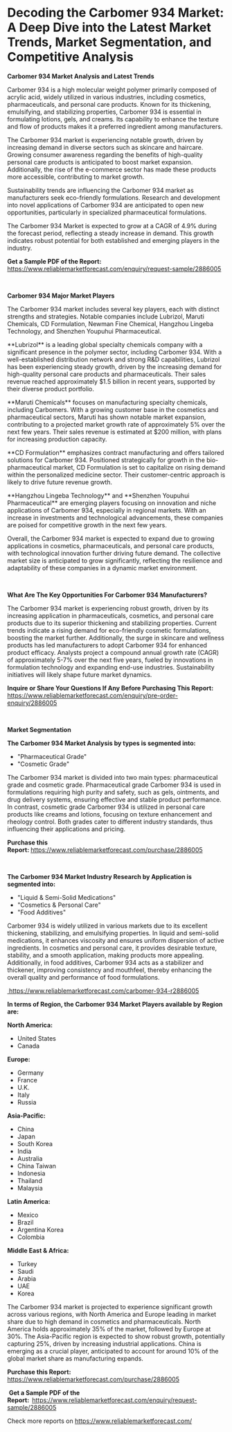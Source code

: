 <p><h1>Decoding the Carbomer 934 Market: A Deep Dive into the Latest Market Trends, Market Segmentation, and Competitive Analysis</h1></p><p><strong>Carbomer 934 Market Analysis and Latest Trends</strong></p>
<p><p>Carbomer 934 is a high molecular weight polymer primarily composed of acrylic acid, widely utilized in various industries, including cosmetics, pharmaceuticals, and personal care products. Known for its thickening, emulsifying, and stabilizing properties, Carbomer 934 is essential in formulating lotions, gels, and creams. Its capability to enhance the texture and flow of products makes it a preferred ingredient among manufacturers.</p><p>The Carbomer 934 market is experiencing notable growth, driven by increasing demand in diverse sectors such as skincare and haircare. Growing consumer awareness regarding the benefits of high-quality personal care products is anticipated to boost market expansion. Additionally, the rise of the e-commerce sector has made these products more accessible, contributing to market growth.</p><p>Sustainability trends are influencing the Carbomer 934 market as manufacturers seek eco-friendly formulations. Research and development into novel applications of Carbomer 934 are anticipated to open new opportunities, particularly in specialized pharmaceutical formulations.</p><p>The Carbomer 934 Market is expected to grow at a CAGR of 4.9% during the forecast period, reflecting a steady increase in demand. This growth indicates robust potential for both established and emerging players in the industry.</p></p>
<p><strong>Get a Sample PDF of the Report:&nbsp;</strong> <a href="https://www.reliablemarketforecast.com/enquiry/request-sample/2886005?utm_campaign=3503&utm_medium=2&utm_source=Github&utm_content=ia&utm_term=13032025&utm_id=carbomer-934">https://www.reliablemarketforecast.com/enquiry/request-sample/2886005</a></p>
<p>&nbsp;</p>
<p><strong>Carbomer 934 Major Market Players</strong></p>
<p><p>The Carbomer 934 market includes several key players, each with distinct strengths and strategies. Notable companies include Lubrizol, Maruti Chemicals, CD Formulation, Newman Fine Chemical, Hangzhou Lingeba Technology, and Shenzhen Youpuhui Pharmaceutical.</p><p>**Lubrizol** is a leading global specialty chemicals company with a significant presence in the polymer sector, including Carbomer 934. With a well-established distribution network and strong R&D capabilities, Lubrizol has been experiencing steady growth, driven by the increasing demand for high-quality personal care products and pharmaceuticals. Their sales revenue reached approximately $1.5 billion in recent years, supported by their diverse product portfolio.</p><p>**Maruti Chemicals** focuses on manufacturing specialty chemicals, including Carbomers. With a growing customer base in the cosmetics and pharmaceutical sectors, Maruti has shown notable market expansion, contributing to a projected market growth rate of approximately 5% over the next few years. Their sales revenue is estimated at $200 million, with plans for increasing production capacity.</p><p>**CD Formulation** emphasizes contract manufacturing and offers tailored solutions for Carbomer 934. Positioned strategically for growth in the bio-pharmaceutical market, CD Formulation is set to capitalize on rising demand within the personalized medicine sector. Their customer-centric approach is likely to drive future revenue growth.</p><p>**Hangzhou Lingeba Technology** and **Shenzhen Youpuhui Pharmaceutical** are emerging players focusing on innovation and niche applications of Carbomer 934, especially in regional markets. With an increase in investments and technological advancements, these companies are poised for competitive growth in the next few years.</p><p>Overall, the Carbomer 934 market is expected to expand due to growing applications in cosmetics, pharmaceuticals, and personal care products, with technological innovation further driving future demand. The collective market size is anticipated to grow significantly, reflecting the resilience and adaptability of these companies in a dynamic market environment.</p></p>
<p>&nbsp;</p>
<p><strong>What Are The Key Opportunities For Carbomer 934 Manufacturers?</strong></p>
<p><p>The Carbomer 934 market is experiencing robust growth, driven by its increasing application in pharmaceuticals, cosmetics, and personal care products due to its superior thickening and stabilizing properties. Current trends indicate a rising demand for eco-friendly cosmetic formulations, boosting the market further. Additionally, the surge in skincare and wellness products has led manufacturers to adopt Carbomer 934 for enhanced product efficacy. Analysts project a compound annual growth rate (CAGR) of approximately 5-7% over the next five years, fueled by innovations in formulation technology and expanding end-use industries. Sustainability initiatives will likely shape future market dynamics.</p></p>
<p><strong>Inquire or Share Your Questions If Any Before Purchasing This Report:</strong> <a href="https://www.reliablemarketforecast.com/enquiry/pre-order-enquiry/2886005?utm_campaign=3503&utm_medium=2&utm_source=Github&utm_content=ia&utm_term=13032025&utm_id=carbomer-934">https://www.reliablemarketforecast.com/enquiry/pre-order-enquiry/2886005</a></p>
<p>&nbsp;</p>
<p><strong>Market Segmentation</strong></p>
<p><strong>The Carbomer 934 Market Analysis by types is segmented into:</strong></p>
<p><ul><li>"Pharmaceutical Grade"</li><li>"Cosmetic Grade"</li></ul></p>
<p><p>The Carbomer 934 market is divided into two main types: pharmaceutical grade and cosmetic grade. Pharmaceutical grade Carbomer 934 is used in formulations requiring high purity and safety, such as gels, ointments, and drug delivery systems, ensuring effective and stable product performance. In contrast, cosmetic grade Carbomer 934 is utilized in personal care products like creams and lotions, focusing on texture enhancement and rheology control. Both grades cater to different industry standards, thus influencing their applications and pricing.</p></p>
<p><strong>Purchase this Report:&nbsp;</strong><a href="https://www.reliablemarketforecast.com/purchase/2886005?utm_campaign=3503&utm_medium=2&utm_source=Github&utm_content=ia&utm_term=13032025&utm_id=carbomer-934">https://www.reliablemarketforecast.com/purchase/2886005</a></p>
<p>&nbsp;</p>
<p><strong>The Carbomer 934 Market Industry Research by Application is segmented into:</strong></p>
<p><ul><li>"Liquid & Semi-Solid Medications"</li><li>"Cosmetics & Personal Care"</li><li>"Food Additives"</li></ul></p>
<p><p>Carbomer 934 is widely utilized in various markets due to its excellent thickening, stabilizing, and emulsifying properties. In liquid and semi-solid medications, it enhances viscosity and ensures uniform dispersion of active ingredients. In cosmetics and personal care, it provides desirable texture, stability, and a smooth application, making products more appealing. Additionally, in food additives, Carbomer 934 acts as a stabilizer and thickener, improving consistency and mouthfeel, thereby enhancing the overall quality and performance of food formulations.</p></p>
<p><a href="https://www.reliablemarketforecast.com/carbomer-934-r2886005?utm_campaign=3503&utm_medium=2&utm_source=Github&utm_content=ia&utm_term=13032025&utm_id=carbomer-934">&nbsp;https://www.reliablemarketforecast.com/carbomer-934-r2886005</a></p>
<p><strong>In terms of Region, the Carbomer 934 Market Players available by Region are:</strong></p>
<p>
    <p> <strong> North America: </strong>
        <ul>
            <li>United States</li>
            <li>Canada</li>
        </ul>
        </p> 
    <p> <strong> Europe: </strong>
        <ul>
            <li>Germany</li>
            <li>France</li>
            <li>U.K.</li>
            <li>Italy</li>
            <li>Russia</li>
        </ul>
        </p> 
    <p> <strong> Asia-Pacific: </strong>
        <ul>
            <li>China</li>
            <li>Japan</li>
            <li>South Korea</li>
            <li>India</li>
            <li>Australia</li>
            <li>China Taiwan</li>
            <li>Indonesia</li>
            <li>Thailand</li>
            <li>Malaysia</li>
        </ul>
        </p> 
    <p> <strong> Latin America: </strong>
        <ul>
            <li>Mexico</li>
            <li>Brazil</li>
            <li>Argentina Korea</li>
            <li>Colombia</li>
        </ul>
        </p> 
    <p> <strong> Middle East & Africa: </strong>
        <ul>
            <li>Turkey</li>
            <li>Saudi</li>
            <li>Arabia</li>
            <li>UAE</li>
            <li>Korea</li>
        </ul>
    </p>
    </p>
<p><p>The Carbomer 934 market is projected to experience significant growth across various regions, with North America and Europe leading in market share due to high demand in cosmetics and pharmaceuticals. North America holds approximately 35% of the market, followed by Europe at 30%. The Asia-Pacific region is expected to show robust growth, potentially capturing 25%, driven by increasing industrial applications. China is emerging as a crucial player, anticipated to account for around 10% of the global market share as manufacturing expands.</p></p>
<p><strong>Purchase this Report: </strong><a href="https://www.reliablemarketforecast.com/purchase/2886005?utm_campaign=3503&utm_medium=2&utm_source=Github&utm_content=ia&utm_term=13032025&utm_id=carbomer-934">https://www.reliablemarketforecast.com/purchase/2886005</a></p>
<p>&nbsp;<strong>Get a Sample PDF of the Report:&nbsp;&nbsp;</strong><a href="https://www.reliablemarketforecast.com/enquiry/request-sample/2886005?utm_campaign=3503&utm_medium=2&utm_source=Github&utm_content=ia&utm_term=13032025&utm_id=carbomer-934">https://www.reliablemarketforecast.com/enquiry/request-sample/2886005</a></p>
<p><strong></strong></p>
<p>Check more reports on <a href="https://www.reliablemarketforecast.com/?utm_campaign=3503&utm_medium=2&utm_source=Github&utm_content=ia&utm_term=13032025&utm_id=carbomer-934">https://www.reliablemarketforecast.com/</a></p>
